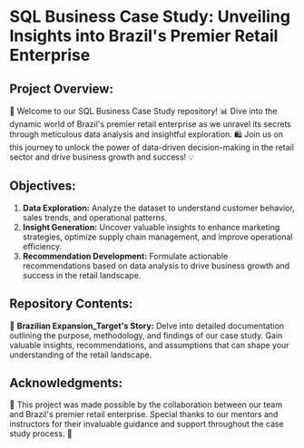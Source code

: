 # SQL Business Case Study: Unveiling Insights into Brazil's Premier Retail Enterprise

## Project Overview:

🚀 Welcome to our SQL Business Case Study repository! 📊 Dive into the dynamic world of Brazil's premier retail enterprise as we unravel its secrets through meticulous data analysis and insightful exploration. 🛍️ Join us on this journey to unlock the power of data-driven decision-making in the retail sector and drive business growth and success! 💡

## Objectives:

1. **Data Exploration:** Analyze the dataset to understand customer behavior, sales trends, and operational patterns.
2. **Insight Generation:** Uncover valuable insights to enhance marketing strategies, optimize supply chain management, and improve operational efficiency.
3. **Recommendation Development:** Formulate actionable recommendations based on data analysis to drive business growth and success in the retail landscape.

## Repository Contents:

📄 **Brazilian Expansion_Target's Story:** Delve into detailed documentation outlining the purpose, methodology, and findings of our case study. Gain valuable insights, recommendations, and assumptions that can shape your understanding of the retail landscape.

## Acknowledgments:

🙏 This project was made possible by the collaboration between our team and Brazil's premier retail enterprise. Special thanks to our mentors and instructors for their invaluable guidance and support throughout the case study process. 🌟
